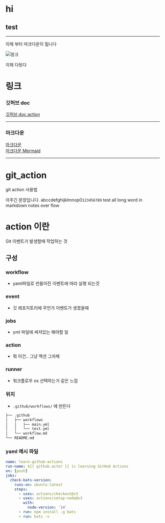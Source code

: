 # hi
## test


---

이제 부터 마크다운이 됩니다

![랑크](./img/photo/cat.jpg)

이제 다됫다
# 링크
### 깃허브 doc
[깃허브 doc action](https://docs.github.com/ko/actions)

---
### 마크다운
[마크다운](https://www.markdownguide.org/basic-syntax/)  
[마크다운 Mermaid](http://mermaid.js.org/syntax/timeline.html) 

---
# git_action
git action 사용법

아주긴 문장입니다. abccdefghijklmnop0`123456789` test all long word in markdown notes over flow 

# action 이란 
Git 이벤트가 발생할때 작업하는 것

## 구성
### workflow
- yaml파일로 만들어진 이벤트에 따라 실행 되는것
### event
- 깃 레포지토리에 무언가 이벤트가 생겼을때 
### jobs
- yml 파일에 써저있는 해야할 일
### action
- 뭐 이건.. 그냥 액션 그자체
### runner
- 워크플로우 os 선택하는거 같은 느낌

### 위치
- ``` .github/workflows/ ``` 에 만든다 



``` bash
├── .github
│   ├── workflows
│   │   ├── main.yml
│   │   └── test.yml
│   └── workflow.md
└── README.md
```
### yaml 예시 파일
```yml  title='action.yml'
name: learn-github-actions
run-name: ${{ github.actor }} is learning GitHub Actions
on: [push]
jobs:
  check-bats-version:
    runs-on: ubuntu-latest
    steps:
      - uses: actions/checkout@v3
      - uses: actions/setup-node@v3
        with:
          node-version: '14'
      - run: npm install -g bats
      - run: bats -v
```